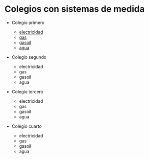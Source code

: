# Colegios con sistemas de medida

* Colegio primero
    * [electricidad](http://91.121.222.125/emoncms/dashboard/view?id=25)
    * [gas](http://91.121.222.125/emoncms/dashboard/view?id=25)
    * [gasoil](http://91.121.222.125/emoncms/dashboard/view?id=25)
    * [agua](http://91.121.222.125/emoncms/dashboard/view?id=25)

* Colegio segundo
    * electricidad 
    * gas
    * gasoil
    * agua

* Colegio tercero
    * electricidad 
    * gas
    * gasoil
    * agua

* Colegio cuarto
    * electricidad 
    * gas
    * gasoil
    * agua
    

